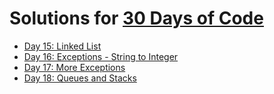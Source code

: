 # Solutions for [30 Days of Code](https://www.hackerrank.com/domains/tutorials/30-days-of-code)

* [Day 15: Linked List](https://github.com/Mehonoshin/hackerrank/blob/master/30_days_of_code/day_15_linked_list.rb)
* [Day 16: Exceptions - String to Integer](https://github.com/Mehonoshin/hackerrank/blob/master/30_days_of_code/day_16_string_to_integer.rb)
* [Day 17: More Exceptions](https://github.com/Mehonoshin/hackerrank/blob/master/30_days_of_code/day_17_more_exceptions.rb)
* [Day 18: Queues and Stacks](https://github.com/Mehonoshin/hackerrank/blob/master/30_days_of_code/day_18_stacks_and_queues.rb)
